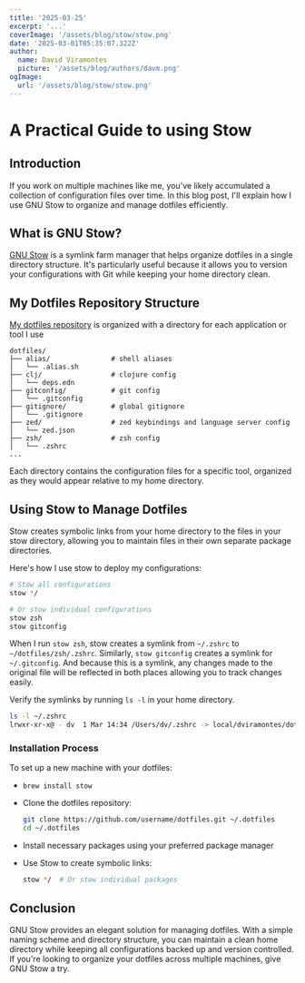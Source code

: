 ```yaml
---
title: '2025-03-25'
excerpt: '...'
coverImage: '/assets/blog/stow/stow.png'
date: '2025-03-01T05:35:07.322Z'
author:
  name: David Viramontes
  picture: '/assets/blog/authors/davm.png'
ogImage:
  url: '/assets/blog/stow/stow.png'
---
```


# A Practical Guide to using Stow

## Introduction

If you work on multiple machines like me, you've likely accumulated a collection of configuration files over time. In this blog post, I'll explain how I use GNU Stow to organize and manage dotfiles efficiently.

## What is GNU Stow?

[GNU Stow](https://www.gnu.org/software/stow/manual/stow.html) is a symlink farm manager that helps organize dotfiles in a single directory structure. It's particularly useful because it allows you to version your configurations with Git while keeping your home directory clean.

## My Dotfiles Repository Structure

[My dotfiles repository](https://github.com/dviramontes/dotfiles) is organized with a directory for each application or tool I use

```
dotfiles/
├── alias/               # shell aliases
│   └── .alias.sh
├── clj/                 # clojure config
│   └── deps.edn
├── gitconfig/           # git config
│   └── .gitconfig
├── gitignore/           # global gitignore
│   └── .gitignore
├── zed/                 # zed keybindings and language server config
│   └── zed.json
├── zsh/                 # zsh config
│   └── .zshrc
...
```

Each directory contains the configuration files for a specific tool, organized as they would appear relative to my home directory.

## Using Stow to Manage Dotfiles

Stow creates symbolic links from your home directory to the files in your stow directory, allowing you to maintain files in their own separate package directories.

Here's how I use stow to deploy my configurations:

```bash
# Stow all configurations
stow */

# Or stow individual configurations
stow zsh
stow gitconfig
```

When I run `stow zsh`, stow creates a symlink from `~/.zshrc` to `~/dotfiles/zsh/.zshrc`. Similarly, `stow gitconfig` creates a symlink for `~/.gitconfig`.
And because this is a symlink, any changes made to the original file will be reflected in both places allowing you to track changes easily.

Verify the symlinks by running `ls -l` in your home directory.

```bash
ls -l ~/.zshrc
lrwxr-xr-x@ - dv  1 Mar 14:34 /Users/dv/.zshrc -> local/dviramontes/dotfiles/zsh/.zshrc
```

### Installation Process

To set up a new machine with your dotfiles:

- `brew install stow`

- Clone the dotfiles repository:
   ```bash
   git clone https://github.com/username/dotfiles.git ~/.dotfiles
   cd ~/.dotfiles
   ```
- Install necessary packages using your preferred package manager

- Use Stow to create symbolic links:
   ```bash
   stow */  # Or stow individual packages
   ```
   
## Conclusion

GNU Stow provides an elegant solution for managing dotfiles. With a simple naming scheme and directory structure, you can maintain a clean home directory while keeping all configurations backed up and version controlled. If you're looking to organize your dotfiles across multiple machines, give GNU Stow a try.
